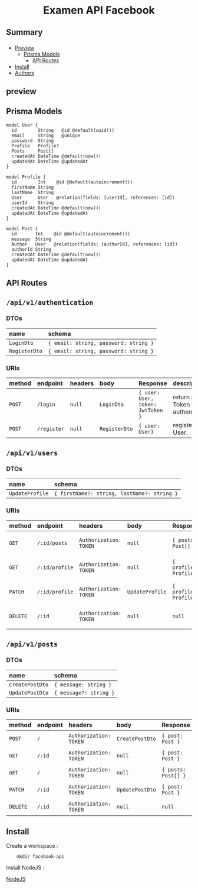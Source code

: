 <h1 align="center">
  Examen API Facebook
</h1>

## <p>Summary</a>

* [Preview](#preview)
	* [Prisma Models](#prisma)
        * [API Routes](#routes)
* [Install](#install)
* [Authors](#authors)

## <a name='preview'>preview</a>

## <a name='prisma'>Prisma Models</a>

```
model User {
  id        String   @id @default(uuid())
  email     String   @unique
  password  String
  Profile   Profile?
  Posts     Post[]
  createdAt DateTime @default(now())
  updatedAt DateTime @updatedAt
}

model Profile {
  id        Int    @id @default(autoincrement())
  firstName String
  lastName  String
  User      User   @relation(fields: [userId], references: [id])
  userId    String
  createdAt DateTime @default(now())
  updatedAt DateTime @updatedAt
}

model Post {
  id       Int    @id @default(autoincrement())
  message  String
  Author   User   @relation(fields: [authorId], references: [id])
  authorId String
  createdAt DateTime @default(now())
  updatedAt DateTime @updatedAt
}
```

## <a name='routes'>API Routes</a>


## `/api/v1/authentication`
### DTOs
| name          | schema                               |
|:--------------|:-------------------------------------|
| `LoginDto`    |`{ email: string, password: string }` |
| `RegisterDto` |`{ email: string, password: string }` |

### URIs
| method | endpoint    | headers   | body         | Response                          | description                              |
|:-------|:------------|:----------|:-------------|:----------------------------------|:-----------------------------------------|
| `POST` | `/login`    | `null`    |`LoginDto`    | `{ user: User, token: JwtToken }` | return a JWT Token for authentication.   |
| `POST` | `/register` | `null`    |`RegisterDto` | `{ user: User}`                   | register a new User.                     |

## `/api/v1/users`

### DTOs
| name            | schema                                      |
|:----------------|:--------------------------------------------|
| `UpdateProfile` | `{ firstName?: string, lastName?: string }` |

### URIs
| method   | endpoint       | headers                | body            | Response               | description                    |
|:---------|:---------------|:-----------------------|:----------------|:-----------------------|:-------------------------------|
| `GET`    | `/:id/posts`   | `Authorization: TOKEN` | `null`          | `{ posts: Post[] }`    | return a list of User's posts. |
| `GET`    | `/:id/profile` | `Authorization: TOKEN` | `null`          | `{ profile: Profile }` | return a User's profile.       |
| `PATCH`  | `/:id/profile` | `Authorization: TOKEN` | `UpdateProfile` | `{ profile: Profile }` | update a User's profile.       |
| `DELETE` | `/:id`         | `Authorization: TOKEN` | `null`          | `null`                 | update a User's profile.       |

## `/api/v1/posts`

### DTOs
| name            | schema                  |
|:----------------|:------------------------|
| `CreatePostDto` | `{ message: string }`   |
| `UpdatePostDto` | `{ message?: string }`  |

### URIs
| method   | endpoint | headers                | body            | Response            | description            |
|:---------|:---------|:-----------------------|:----------------|:--------------------|:-----------------------|
| `POST`   | `/`      | `Authorization: TOKEN` | `CreatePostDto` | `{ post: Post }`    | create a new Post.     |
| `GET`    | `/:id`   | `Authorization: TOKEN` | `null`          | `{ post: Post }`    | return a Post.         |
| `GET`    | `/`      | `Authorization: TOKEN` | `null`          | `{ posts: Post[] }` | return a list of Post. |
| `PATCH`  | `/:id`   | `Authorization: TOKEN` | `UpdatePostDto` | `{ post: Post }`    | update a Post.         |
| `DELETE` | `/:id`   | `Authorization: TOKEN` | `null`          | `null`              | delete a Post.         |


## <a name='install'>Install</a>

Create a workspace :

```
    mkdir facebook-api
```

Install NodeJS :

[NodeJS](https://nodejs.org/en/download/)
